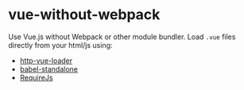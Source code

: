 # vue-without-webpack
Use Vue.js without Webpack or other module bundler. Load `.vue` files directly from your html/js using:

* [http-vue-loader](https://github.com/FranckFreiburger/http-vue-loader)
* [babel-standalone](https://babeljs.io/docs/en/babel-standalone)
* [RequireJs](https://requirejs.org/)